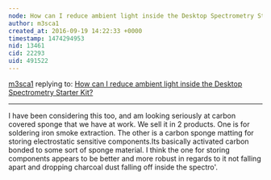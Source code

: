 ```yaml
---
node: How can I reduce ambient light inside the Desktop Spectrometry Starter Kit?
author: m3sca1
created_at: 2016-09-19 14:22:33 +0000
timestamp: 1474294953
nid: 13461
cid: 22293
uid: 491522
---
```




[m3sca1](../profile/m3sca1) replying to: [How can I reduce ambient light inside the Desktop Spectrometry Starter Kit?](../notes/warren/09-19-2016/how-can-i-reduce-ambient-light-inside-the-desktop-spectrometry-starter-kit)

----
I have been considering this too, and am looking seriously at carbon covered sponge that we have at work. We sell it in 2 products. One is for soldering iron smoke extraction. The other is a carbon sponge matting for storing electrostatic sensitive components.Its basically activated carbon bonded to some sort of sponge material.
I think the one for storing components appears to be better and more robust in regards to it not falling apart and dropping charcoal dust falling off inside the spectro'.